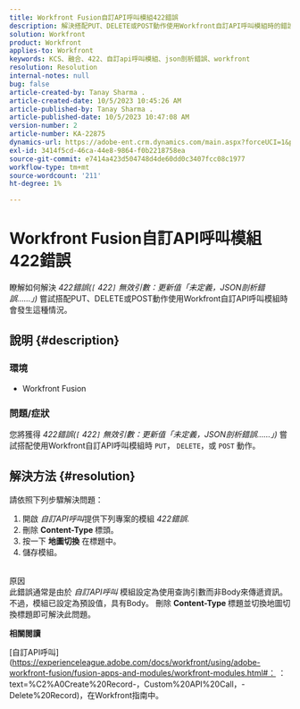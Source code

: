 ```yaml
---
title: Workfront Fusion自訂API呼叫模組422錯誤
description: 解決搭配PUT、DELETE或POST動作使用Workfront自訂API呼叫模組時的錯誤。
solution: Workfront
product: Workfront
applies-to: Workfront
keywords: KCS、融合、422、自訂api呼叫模組、json剖析錯誤、workfront
resolution: Resolution
internal-notes: null
bug: false
article-created-by: Tanay Sharma .
article-created-date: 10/5/2023 10:45:26 AM
article-published-by: Tanay Sharma .
article-published-date: 10/5/2023 10:47:08 AM
version-number: 2
article-number: KA-22875
dynamics-url: https://adobe-ent.crm.dynamics.com/main.aspx?forceUCI=1&pagetype=entityrecord&etn=knowledgearticle&id=54b5994a-6c63-ee11-be6e-6045bd006e5a
exl-id: 3414f5cd-46ca-44e8-9864-f0b2218758ea
source-git-commit: e7414a423d504748d4de60dd0c3407fcc08c1977
workflow-type: tm+mt
source-wordcount: '211'
ht-degree: 1%

---
```


# Workfront Fusion自訂API呼叫模組422錯誤


瞭解如何解決 *422錯誤(`[` 422`]`  無效引數：更新值「未定義，JSON剖析錯誤……」)* 嘗試搭配PUT、DELETE或POST動作使用Workfront自訂API呼叫模組時會發生這種情況。

## 說明 {#description}


### 環境

- Workfront Fusion




### 問題/症狀

您將獲得 *422錯誤(`[` 422`]`  無效引數：更新值「未定義，JSON剖析錯誤……」)* 嘗試搭配使用Workfront自訂API呼叫模組時 `PUT`， `DELETE`，或 `POST` 動作。


## 解決方法 {#resolution}


請依照下列步驟解決問題：



1. 開啟 *自訂API呼叫*&#x200B;提供下列專案的模組 *422錯誤*.
2. 刪除 <b>Content-Type </b>標頭。
3. 按一下 <b>地圖切換</b> 在標題中。
4. 儲存模組。

<br>原因<br>
此錯誤通常是由於 *自訂API呼叫* 模組設定為使用查詢引數而非Body來傳遞資訊。 不過，模組已設定為預設值，具有Body。 刪除 <b>Content-Type </b>標題並切換地圖切換標題即可解決此問題。



<b>相關閱讀</b>

[自訂API呼叫](https://experienceleague.adobe.com/docs/workfront/using/adobe-workfront-fusion/fusion-apps-and-modules/workfront-modules.html#： ：text=%C2%A0Create%20Record-，Custom%20API%20Call，-Delete%20Record)，在Workfront指南中。
